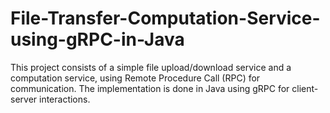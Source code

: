 # File-Transfer-Computation-Service-using-gRPC-in-Java
This project consists of a simple file upload/download service and a computation service, using Remote Procedure Call (RPC) for communication. The implementation is done in Java using gRPC for client-server interactions.
